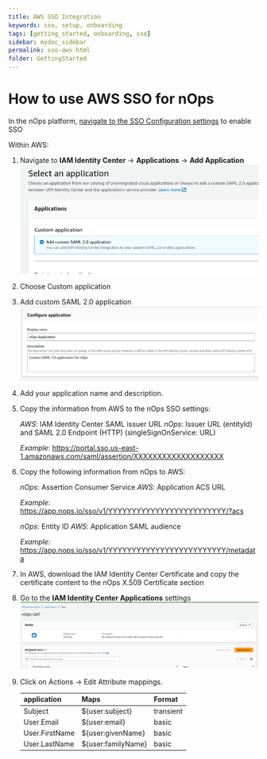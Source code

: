 ```yaml
---
title: AWS SSO Integration
keywords: sso, setup, onboarding
tags: [getting_started, onboarding, sso]
sidebar: mydoc_sidebar
permalink: sso-aws.html
folder: GettingStarted
---
```



# How to use AWS SSO for nOps #


In the nOps platform, [navigate to the SSO Configuration settings](https://app.nops.io/v3/settings?tab=SSO) to enable SSO

Within AWS:
1. Navigate to **IAM Identity Center** -> **Applications** -> **Add Application**
    ![](/tmpimg/select_app.png)

1. Choose Custom application
1. Add custom SAML 2.0 application
    ![](/tmpimg/configapp.png)


1. Add your application name and description.


1. Copy the information from AWS to the nOps SSO settings:

    _AWS_: IAM Identity Center SAML issuer URL
    _nOps_: Issuer URL (entityId) and SAML 2.0 Endpoint (HTTP) (singleSignOnService: URL) 

    _Example_: https://portal.sso.us-east-1.amazonaws.com/saml/assertion/XXXXXXXXXXXXXXXXXXX


1. Copy the following information from nOps to AWS:

    _nOps_: Assertion Consumer Service
    _AWS_: Application ACS URL

    _Example_: https://app.nops.io/sso/v1/YYYYYYYYYYYYYYYYYYYYYYYYY/?acs

    _nOps_: Entity ID
    _AWS_: Application SAML audience

    _Example_: https://app.nops.io/sso/v1/YYYYYYYYYYYYYYYYYYYYYYYYY/metadata

1. In AWS, download the IAM Identity Center Certificate and copy the certificate content to the nOps X.509 Certificate section


1. Go to the **IAM Identity Center Applications** settings
    ![](/tmpimg/addusers.png)
1. Click on Actions -> Edit Attribute mappings.


    |**application** | **Maps** | **Format** | 
    |-------|--------|---------|
    | Subject | ${user:subject} | transient |
    | User.Email | ${user:email} | basic |
    | User.FirstName | ${user:givenName} | basic |
    | User.LastName | ${user:familyName} | basic |










